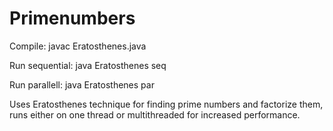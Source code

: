 # Primenumbers

Compile: javac Eratosthenes.java

Run sequential: java Eratosthenes seq

Run parallell: java Eratosthenes par

Uses Eratosthenes technique for finding prime numbers and factorize them, runs either on one thread or multithreaded for increased performance.
